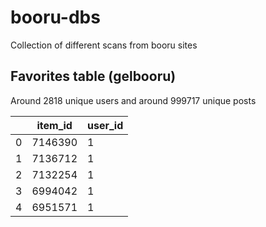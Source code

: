 # booru-dbs

Collection of different scans from booru sites

## Favorites table (gelbooru)

Around 2818 unique users and around 999717 unique posts

|     | item_id | user_id |
| --- | ------- | ------- |
| 0   | 7146390 | 1       |
| 1   | 7136712 | 1       |
| 2   | 7132254 | 1       |
| 3   | 6994042 | 1       |
| 4   | 6951571 | 1       |
